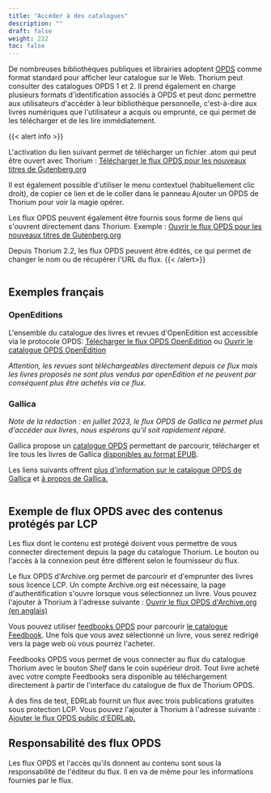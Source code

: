 ```yaml
---
title: "Accéder à des catalogues"
description: ""
draft: false
weight: 222
toc: false
---
```



  <p>
De nombreuses bibliothèques publiques et librairies adoptent 
<a href="https://opds.io/">OPDS</a> comme format standard pour afficher leur 
catalogue sur le Web. Thorium peut consulter des catalogues OPDS 1 et 2. 
Il prend également en charge plusieurs formats d'identification associés à OPDS 
et peut donc permettre aux utilisateurs d'accéder à leur bibliothèque 
personnelle,  c'est-à-dire aux livres numériques que l'utilisateur a acquis ou 
emprunté,  ce qui permet de les télécharger et de les lire immédiatement.
  </p>
  

{{< alert info >}}

L'activation du lien suivant permet de télécharger un fichier .atom qui peut être ouvert avec Thorium :
<a href="https://www.gutenberg.org/ebooks/search.opds/" target="_blank">
Télécharger le flux OPDS pour les nouveaux titres de Gutenberg.org
</a>

Il est également possible d'utiliser le menu contextuel (habituellement clic droit), de copier ce lien et de le coller dans le panneau Ajouter un OPDS de Thorium pour voir la magie opérer.

Les flux OPDS peuvent également être fournis sous forme de liens qui s'ouvrent directement dans Thorium. Exemple : 
<a href="opds://www.gutenberg.org/ebooks/search.opds/" target="_blank">Ouvrir le flux OPDS pour les nouveaux titres de Gutenberg.org</a>

Depuis Thorium 2.2, les flux OPDS peuvent être édités, ce qui permet de changer le nom ou de récupérer l'URL du flux.
{{< /alert>}}

<figure>
  <img src="/images/local-fr/thorium-opds-add.png" alt=""/>
  <figcaption class="icon">
  </figcaption>
</figure>

## Exemples français 
### OpenEditions
 L'ensemble du catalogue des livres et revues d'OpenEdition est accessible via le protocole OPDS: 
 <a href="https://opds.openedition.org/">Télécharger le flux OPDS OpenEdition</a> 
 ou 
<a href="opds://opds.openedition.org/">Ouvrir le catalogue OPDS OpenEdition</a>

*Attention, les revues sont téléchargeables directement depuis ce flux mais les livres proposés ne sont plus vendus par openEdition et ne peuvent par conséquent plus être achetés via ce flux.*

### Gallica

*Note de la rédaction : en juillet 2023, le flux OPDS de Gallica ne permet plus d'accéder aux livres, nous espérons qu'il soit rapidement réparé.*

<p>Gallica propose un 
<a href="http://gallica.bnf.fr/opds" target="_blank">catalogue OPDS</a>
permettant de parcourir, télécharger et lire tous les livres de Gallica 
<a href="http://gallica.bnf.fr/ebooks" target="_blank">disponibles au format EPUB</a>.</p>

<p>Les liens suivants offrent 
<a href="http://gallica.bnf.fr/blog/27042017/retrouvez-tous-nos-livres-au-format-epub-dans-votre-application-de-lecture-favorite">
plus d'information sur le catalogue OPDS de Gallica</a> et 
<a href="https://gallica.bnf.fr/edit/und/a-propos">à propos de Gallica.</a></p> 

<figure>
  <img src="/images/local-fr/thorium-opds-gallica-1.png" alt=""/>
  <figcaption class="icon">
  </figcaption>
</figure>

## Exemple de flux OPDS avec des contenus protégés par LCP

Les flux dont le contenu est protégé doivent vous permettre de vous connecter directement depuis la page du catalogue Thorium. Le bouton ou l'accès à la connexion peut être différent selon le fournisseur du flux.

Le flux OPDS d'Archive.org permet de parcourir et d'emprunter des livres sous licence LCP. Un compte Archive.org est nécessaire, la page d'authentification s'ouvre lorsque vous sélectionnez un livre. Vous pouvez l'ajouter à Thorium à l'adresse suivante : <a href="opds://archive.org/services/opds">Ouvrir le flux OPDS d'Archive.org (en anglais)<a>

Vous pouvez utiliser [feedbooks OPDS](https://catalog.feedbooks.com/catalog/index.json) pour parcourir [le catalogue Feedbook](https://www.feedbooks.com/#). Une fois que vous avez sélectionné un livre, vous serez redirigé vers la page web où vous pourrez l'acheter. 

Feedbooks OPDS vous permet de vous connecter au flux du catalogue Thorium avec le bouton *Shelf* dans le coin supérieur droit. Tout livre acheté avec votre compte Feedbooks sera disponible au téléchargement directement à partir de l'interface du catalogue de flux de Thorium OPDS. 

À des fins de test, EDRLab fournit un flux avec trois publications gratuites sous protection LCP. Vous pouvez l'ajouter à Thorium à l'adresse suivante : <a href="opds://edrlab.org/public/feed/opds-lcp.json">Ajouter le flux OPDS public d'EDRLab.</a>

## Responsabilité des flux OPDS

Les flux OPDS et l'accès qu'ils donnent au contenu sont sous la responsabilité de l'éditeur du flux. Il en va de même pour les informations fournies par le flux.